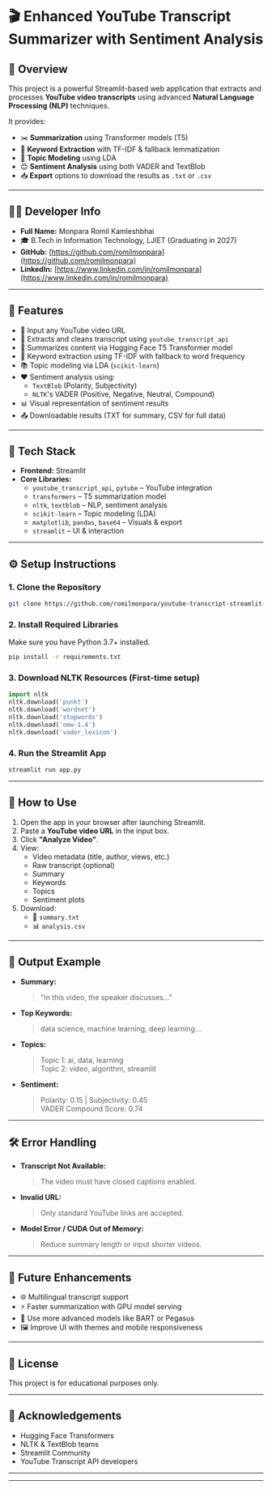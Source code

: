 
# 🎬 Enhanced YouTube Transcript Summarizer with Sentiment Analysis

## 🧠 Overview
This project is a powerful Streamlit-based web application that extracts and processes **YouTube video transcripts** using advanced **Natural Language Processing (NLP)** techniques.

It provides:
- ✂️ **Summarization** using Transformer models (T5)
- 🔑 **Keyword Extraction** with TF-IDF & fallback lemmatization
- 🧠 **Topic Modeling** using LDA
- 😊 **Sentiment Analysis** using both VADER and TextBlob
- 📥 **Export** options to download the results as `.txt` or `.csv`

---
## 👨‍💻 Developer Info

- **Full Name:** Monpara Romil Kamleshbhai
- 🎓 B.Tech in Information Technology, LJIET (Graduating in 2027)
- **GitHub:** [https://github.com/romilmonpara](https://github.com/romilmonpara)
- **LinkedIn:** [https://www.linkedin.com/in/romilmonpara](https://www.linkedin.com/in/romilmonpara)
---

## 🚀 Features

- 🔗 Input any YouTube video URL
- 📝 Extracts and cleans transcript using `youtube_transcript_api`
- 🤖 Summarizes content via Hugging Face T5 Transformer model
- 🧹 Keyword extraction using TF-IDF with fallback to word frequency
- 📚 Topic modeling via LDA (`scikit-learn`)
- ❤️ Sentiment analysis using:
  - `TextBlob` (Polarity, Subjectivity)
  - `NLTK`'s VADER (Positive, Negative, Neutral, Compound)
- 📊 Visual representation of sentiment results
- 📤 Downloadable results (TXT for summary, CSV for full data)

---

## 🧰 Tech Stack

- **Frontend:** Streamlit
- **Core Libraries:**
  - `youtube_transcript_api`, `pytube` – YouTube integration
  - `transformers` – T5 summarization model
  - `nltk`, `textblob` – NLP, sentiment analysis
  - `scikit-learn` – Topic modeling (LDA)
  - `matplotlib`, `pandas`, `base64` – Visuals & export
  - `streamlit` – UI & interaction

---

## ⚙️ Setup Instructions

### 1. Clone the Repository
```bash
git clone https://github.com/romilmonpara/youtube-transcript-streamlit-ui.git
```

### 2. Install Required Libraries
Make sure you have Python 3.7+ installed.

```bash
pip install -r requirements.txt
```

### 3. Download NLTK Resources (First-time setup)
```python
import nltk
nltk.download('punkt')
nltk.download('wordnet')
nltk.download('stopwords')
nltk.download('omw-1.4')
nltk.download('vader_lexicon')
```

### 4. Run the Streamlit App
```bash
streamlit run app.py
```

---

## 🧪 How to Use

1. Open the app in your browser after launching Streamlit.
2. Paste a **YouTube video URL** in the input box.
3. Click **"Analyze Video"**.
4. View:
   - Video metadata (title, author, views, etc.)
   - Raw transcript (optional)
   - Summary
   - Keywords
   - Topics
   - Sentiment plots
5. Download:
   - 📄 `summary.txt`
   - 📊 `analysis.csv`

---

## 📌 Output Example

- **Summary:**
  > "In this video, the speaker discusses..."

- **Top Keywords:**
  > data science, machine learning, deep learning...

- **Topics:**
  > Topic 1: ai, data, learning  
  > Topic 2: video, algorithm, streamlit

- **Sentiment:**
  > Polarity: 0.15 | Subjectivity: 0.45  
  > VADER Compound Score: 0.74

---

## 🛠️ Error Handling

- **Transcript Not Available:**  
  > The video must have closed captions enabled.

- **Invalid URL:**  
  > Only standard YouTube links are accepted.

- **Model Error / CUDA Out of Memory:**  
  > Reduce summary length or input shorter videos.

---

## 🌟 Future Enhancements

- 🌐 Multilingual transcript support  
- ⚡ Faster summarization with GPU model serving  
- 🧠 Use more advanced models like BART or Pegasus  
- 🖼️ Improve UI with themes and mobile responsiveness  

---

## 📜 License

This project is for educational purposes only.

---

## 🙌 Acknowledgements

- Hugging Face Transformers  
- NLTK & TextBlob teams  
- Streamlit Community  
- YouTube Transcript API developers

---

---
